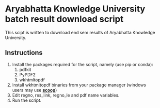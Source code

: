# Aryabhatta Knowledge University batch result download script

This scipt is written to download end sem results of Aryabhatta Knowledge University.

## Instructions
1. Install the packages required for the script, namely (use pip or conda):
	1. pdfkit
	2. PyPDF2
	3. wkhtmltopdf
2. Install wkhtmltopdf binaries from your package manager (windows users may use **[scoop](https://scoop.sh)**)
3. Edit regno, res_link, regno_le and pdf name variables.
4. Run the script.
